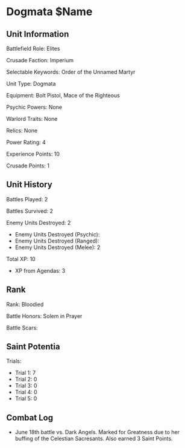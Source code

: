Dogmata $Name
====

Unit Information
----

Battlefield Role: Elites

Crusade Faction: Imperium

Selectable Keywords: Order of the Unnamed Martyr

Unit Type: Dogmata

Equipment: Bolt Pistol, Mace of the Righteous

Psychic Powers: None

Warlord Traits: None

Relics: None

Power Rating: 4

Experience Points: 10

Crusade Points: 1


Unit History
---
Battles Played: 2

Battles Survived: 2

Enemy Units Destroyed: 2
* Enemy Units Destroyed (Psychic):
* Enemy Units Destroyed (Ranged):
* Enemy Units Destroyed (Melee): 2

Total XP: 10
* XP from Agendas: 3

Rank
----
Rank: Bloodied

Battle Honors: Solem in Prayer

Battle Scars:

Saint Potentia
----
Trials:
* Trial 1: 7
* Trial 2: 0
* Trial 3: 0
* Trial 4: 0
* Trial 5: 0


Combat Log
---
* June 18th battle vs. Dark Angels. Marked for Greatness due to her buffing of the Celestian Sacresants. Also earned 3 Saint Points.